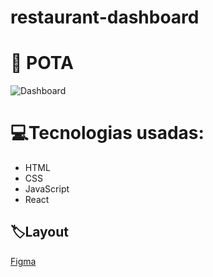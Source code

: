 # restaurant-dashboard
# 🦛 POTA 
![Dashboard](https://github.com/Jailsonsdsj/restaurant-dashboard/assets/111470667/b5048e0a-16c2-4ab5-9258-2a7014b27c7b)


# 💻Tecnologias usadas:

- HTML
- CSS
- JavaScript
- React

## 🏷️Layout
[Figma](https://www.figma.com/file/J2cPOggICvC7lPwbpekZLL/Restaurante?type=design&node-id=18%3A11&t=68rKTHxyDkjtLVOH-1)
